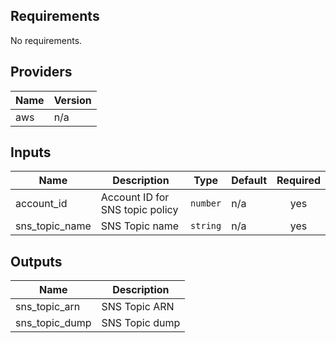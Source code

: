 ## Requirements

No requirements.

## Providers

| Name | Version |
|------|---------|
| aws | n/a |

## Inputs

| Name | Description | Type | Default | Required |
|------|-------------|------|---------|:--------:|
| account\_id | Account ID for SNS topic policy | `number` | n/a | yes |
| sns\_topic\_name | SNS Topic name | `string` | n/a | yes |

## Outputs

| Name | Description |
|------|-------------|
| sns\_topic\_arn | SNS Topic ARN |
| sns\_topic\_dump | SNS Topic dump |
